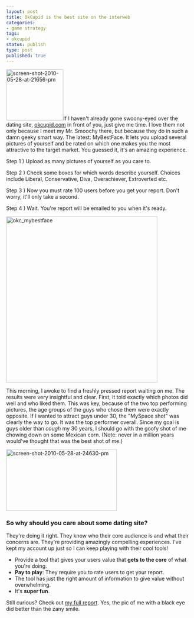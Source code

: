 ```yaml
---
layout: post
title: OkCupid is the best site on the interweb
categories:
- game strategy
tags:
- okcupid
status: publish
type: post
published: true
---
```

<img src="http://skinnywhitegirl.com/blog/wp-content/uploads/2010/05/screen-shot-2010-05-28-at-21656-pm.png" alt="screen-shot-2010-05-28-at-21656-pm" title="screen-shot-2010-05-28-at-21656-pm" width="155" height="138" class="alignleft size-full wp-image-56" />If I haven't already gone swoony-eyed over the dating site, <a href="http://okcupid.com">okcupid.com</a> in front of you, just give me time. I love them not only because I meet my Mr. Smoochy there, but because they do in such a damn geeky smart way. The latest: MyBestFace. It lets you upload several pictures of yourself and be rated on which one makes you the most attractive to the target market. You guessed it, it's an amazing experience.

Step 1 ) Upload as many pictures of yourself as you care to.

Step 2 ) Check some boxes for which words describe yourself. Choices include Liberal, Conservative, Diva, Overachiever, Extroverted etc.

Step 3 ) Now you must rate 100 users before you get your report. Don't worry, it'll only take a second.

Step 4 ) Wait. You're report will be emailed to you when it's ready.

<img src="http://skinnywhitegirl.com/blog/wp-content/uploads/2010/05/okc_mybestface.jpg" alt="okc_mybestface" title="okc_mybestface" width="410" height="449" class="aligncenter size-full wp-image-54" />


This morning, I awoke to find a freshly pressed report waiting on me. The results were very insightful and clear. First, it told exactly which photos did well and who liked them. This was key, because of the two top performing pictures, the age groups of the guys who chose them were exactly opposite. If I wanted to attract guys under 30, the "MySpace shot" was clearly the way to go. It was the top performer overall. Since my goal is guys older than *cough* my 30 years, I should go with the goofy shot of me chowing down on some Mexican corn. (Note: never in a million years would've thought that was the best shot of me.)

<img src="http://skinnywhitegirl.com/blog/wp-content/uploads/2010/05/screen-shot-2010-05-28-at-24630-pm-300x166.png" alt="screen-shot-2010-05-28-at-24630-pm" title="screen-shot-2010-05-28-at-24630-pm" width="300" height="166" class="aligncenter size-medium wp-image-61" />

<h3>So why should you care about some dating site? </h3>

They're doing it right. They know who their core audience is and what their concerns are. They're providing amazingly compelling experiences. I've kept my account up just so I can keep playing with their cool tools!

+ Provide a tool that gives your users value that <strong>gets to the core</strong> of what you're doing.
+ <strong>Pay to play</strong>: They require you to rate users to get your report.
+ The tool has just the right amount of information to give value without overwhelming.
+ It's <strong>super fun</strong>.

Still curious? Check out <a href="http://www.okcupid.com/mybestface?rid=6332657038429997996">my full report</a>. Yes, the pic of me with a black eye did better than the zany smile.
